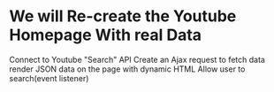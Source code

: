 # We will Re-create the Youtube Homepage With real Data

Connect to Youtube "Search" API
Create an Ajax request to fetch data
render JSON data on the page with dynamic HTML
Allow user to search(event listener)
